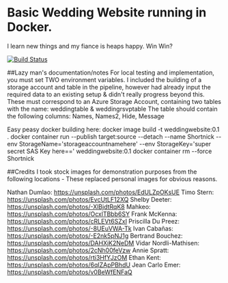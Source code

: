 # Basic Wedding Website running in Docker. 
I learn new things and my fiance is heaps happy. Win Win?

[![Build Status](https://dev.azure.com/JamesAuchterlonie/Wedding%20Website/_apis/build/status/JamesAuchters.WeddingWebsite?branchName=master)](https://dev.azure.com/JamesAuchterlonie/Wedding%20Website/_build/latest?definitionId=7&branchName=master)


##Lazy man's documentation/notes
For local testing and implementation, you must set TWO environment variables. I included the building of a storage account and table in the pipeline, however had already input the required data to an existing setup & didn't really progress beyond this.
These must correspond to an Azure Storage Account, containing two tables with the name: weddingtable & weddingrsvptable
The table should contain the following columns: Names, Names2, Hide, Message

Easy peasy docker building here:
docker image build -t weddingwebsite:0.1 .
docker container run --publish target:source --detach --name Shortnick --env StorageName='storageaccountnamehere' --env StorageKey='super secret SAS Key here==' weddingwebsite:0.1
docker container rm --force Shortnick

##Credits
I took stock images for demonstration purposes from the following locations - These replaced personal images for obvious reasons.  

Nathan Dumlao: https://unsplash.com/photos/EdULZpOKsUE
Timo Stern: https://unsplash.com/photos/EvcUtLF12XQ 
Shelby Deeter: https://unsplash.com/photos/-XlBjdtRqK8
Mahkeo: https://unsplash.com/photos/OcxlTBbb6SY
Frank McKenna: https://unsplash.com/photos/cRLEVt6SZxI
Priscilla Du Preez: https://unsplash.com/photos/-8UEuVWA-Tk
Ivan Cabañas: https://unsplash.com/photos/-E2nk5pNJ1g 
Bertrand Bouchez: https://unsplash.com/photos/DAHXjK2NeDM
Vidar Nordli-Mathisen: https://unsplash.com/photos/2cNh00feVzw
Annie Spratt: https://unsplash.com/photos/rti3HfYJzOM 
Ethan Kent: https://unsplash.com/photos/6qIZApPBhdU
Jean Carlo Emer: https://unsplash.com/photos/v0BeWfENFaQ 
